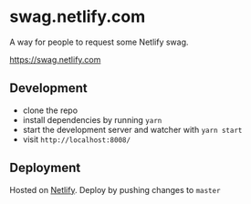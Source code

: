 # swag.netlify.com

A way for people to request some Netlify swag.

https://swag.netlify.com



## Development

- clone the repo
- install dependencies by running `yarn`
- start the development server and watcher with `yarn start`
- visit `http://localhost:8008/`


## Deployment

Hosted on [Netlify](https://www.netlify.com). Deploy by pushing changes to `master`
